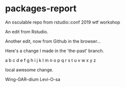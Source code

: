 # packages-report
An osculable repo from rstudio::conf 2019 wtf workshop

An edit from Rstudio.

Another edit, now from Github in the browser...

Here's a change I made in the 'the-past' branch.

a b c d e f g h i j k l m n o p q r s t u v w x y z

local awesome change.

Wing-GAR-dium Levi-O-sa 
